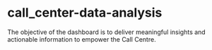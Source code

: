 # call_center-data-analysis
The objective of the dashboard is to deliver meaningful insights and actionable information to empower the Call Centre. 

